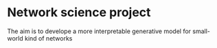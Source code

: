 # Network science project

The aim is to develope a more interpretable generative model for small-world kind of networks
